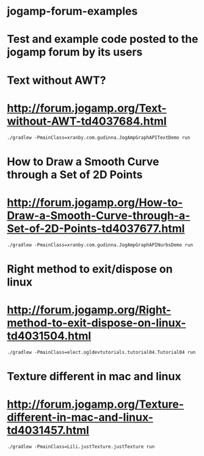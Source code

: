 # jogamp-forum-examples
#
# Test and example code posted to the jogamp forum by its users
#

# Text without AWT?
# http://forum.jogamp.org/Text-without-AWT-td4037684.html

    ./gradlew -PmainClass=xranby.com.gudinna.JogAmpGraphAPITextDemo run

# How to Draw a Smooth Curve through a Set of 2D Points
# http://forum.jogamp.org/How-to-Draw-a-Smooth-Curve-through-a-Set-of-2D-Points-td4037677.html

    ./gradlew -PmainClass=xranby.com.gudinna.JogAmpGraphAPINurbsDemo run

# Right method to exit/dispose on linux
# http://forum.jogamp.org/Right-method-to-exit-dispose-on-linux-td4031504.html

    ./gradlew -PmainClass=elect.ogldevtutorials.tutorial04.Tutorial04 run

# Texture different in mac and linux
# http://forum.jogamp.org/Texture-different-in-mac-and-linux-td4031457.html

    ./gradlew -PmainClass=Lili.justTexture.justTexture run
